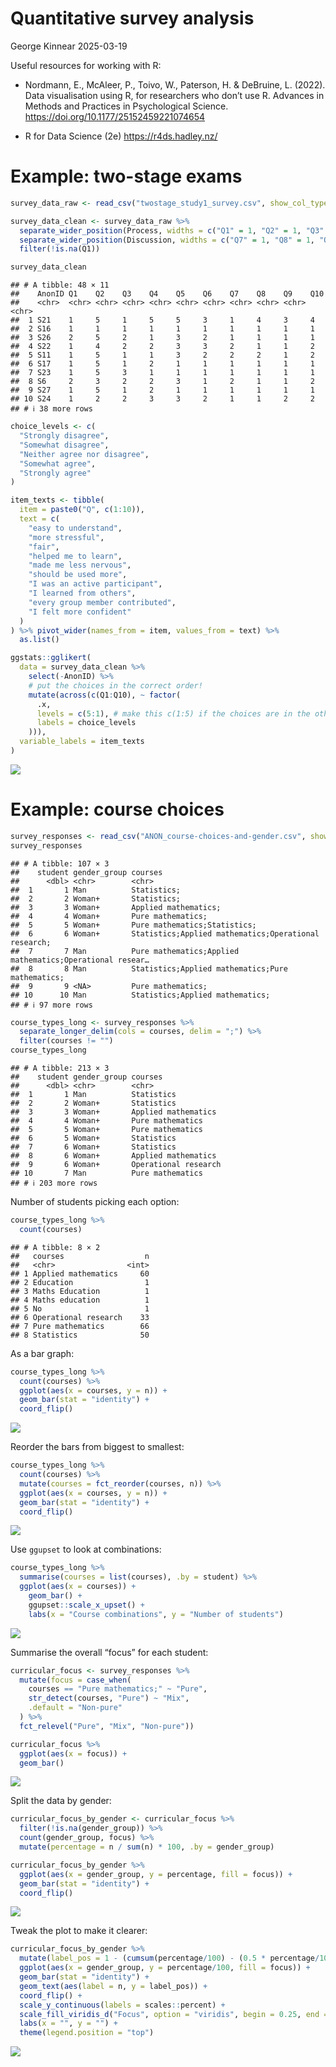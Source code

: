 Quantitative survey analysis
================
George Kinnear
2025-03-19

Useful resources for working with R:

- Nordmann, E., McAleer, P., Toivo, W., Paterson, H. & DeBruine, L.
  (2022). Data visualisation using R, for researchers who don’t use R.
  Advances in Methods and Practices in Psychological Science.
  <https://doi.org/10.1177/25152459221074654>

- R for Data Science (2e) <https://r4ds.hadley.nz/>

# Example: two-stage exams

``` r
survey_data_raw <- read_csv("twostage_study1_survey.csv", show_col_types = FALSE)

survey_data_clean <- survey_data_raw %>% 
  separate_wider_position(Process, widths = c("Q1" = 1, "Q2" = 1, "Q3" = 1, "Q4" = 1, "Q5" = 1, "Q6" = 1)) %>% 
  separate_wider_position(Discussion, widths = c("Q7" = 1, "Q8" = 1, "Q9" = 1, "Q10" = 1)) %>% 
  filter(!is.na(Q1))

survey_data_clean
```

    ## # A tibble: 48 × 11
    ##    AnonID Q1    Q2    Q3    Q4    Q5    Q6    Q7    Q8    Q9    Q10  
    ##    <chr>  <chr> <chr> <chr> <chr> <chr> <chr> <chr> <chr> <chr> <chr>
    ##  1 S21    1     5     1     5     5     3     1     4     3     4    
    ##  2 S16    1     1     1     1     1     1     1     1     1     1    
    ##  3 S26    2     5     2     1     3     2     1     1     1     1    
    ##  4 S22    1     4     2     2     3     3     2     1     1     2    
    ##  5 S11    1     5     1     1     3     2     2     2     1     2    
    ##  6 S17    1     5     1     2     1     1     1     1     1     1    
    ##  7 S23    1     5     3     1     1     1     1     1     1     1    
    ##  8 S6     2     3     2     2     3     1     2     1     1     2    
    ##  9 S27    1     5     1     2     1     1     1     1     1     1    
    ## 10 S24    1     2     2     3     3     2     1     1     2     2    
    ## # ℹ 38 more rows

``` r
choice_levels <- c(
  "Strongly disagree",
  "Somewhat disagree",
  "Neither agree nor disagree",
  "Somewhat agree",
  "Strongly agree"
)

item_texts <- tibble(
  item = paste0("Q", c(1:10)),
  text = c(
    "easy to understand",
    "more stressful",
    "fair",
    "helped me to learn",
    "made me less nervous",
    "should be used more",
    "I was an active participant",
    "I learned from others",
    "every group member contributed",
    "I felt more confident"
  )
) %>% pivot_wider(names_from = item, values_from = text) %>%
  as.list()

ggstats::gglikert(
  data = survey_data_clean %>%
    select(-AnonID) %>% 
    # put the choices in the correct order!
    mutate(across(c(Q1:Q10), ~ factor(
      .x,
      levels = c(5:1), # make this c(1:5) if the choices are in the other direction
      labels = choice_levels
    ))), 
  variable_labels = item_texts
)
```

![](figs-web/twostage-likert-1.png)<!-- -->

# Example: course choices

``` r
survey_responses <- read_csv("ANON_course-choices-and-gender.csv", show_col_types = FALSE)
survey_responses
```

    ## # A tibble: 107 × 3
    ##    student gender_group courses                                                 
    ##      <dbl> <chr>        <chr>                                                   
    ##  1       1 Man          Statistics;                                             
    ##  2       2 Woman+       Statistics;                                             
    ##  3       3 Woman+       Applied mathematics;                                    
    ##  4       4 Woman+       Pure mathematics;                                       
    ##  5       5 Woman+       Pure mathematics;Statistics;                            
    ##  6       6 Woman+       Statistics;Applied mathematics;Operational research;    
    ##  7       7 Man          Pure mathematics;Applied mathematics;Operational resear…
    ##  8       8 Man          Statistics;Applied mathematics;Pure mathematics;        
    ##  9       9 <NA>         Pure mathematics;                                       
    ## 10      10 Man          Statistics;Applied mathematics;                         
    ## # ℹ 97 more rows

``` r
course_types_long <- survey_responses %>% 
  separate_longer_delim(cols = courses, delim = ";") %>% 
  filter(courses != "")
course_types_long
```

    ## # A tibble: 213 × 3
    ##    student gender_group courses             
    ##      <dbl> <chr>        <chr>               
    ##  1       1 Man          Statistics          
    ##  2       2 Woman+       Statistics          
    ##  3       3 Woman+       Applied mathematics 
    ##  4       4 Woman+       Pure mathematics    
    ##  5       5 Woman+       Pure mathematics    
    ##  6       5 Woman+       Statistics          
    ##  7       6 Woman+       Statistics          
    ##  8       6 Woman+       Applied mathematics 
    ##  9       6 Woman+       Operational research
    ## 10       7 Man          Pure mathematics    
    ## # ℹ 203 more rows

Number of students picking each option:

``` r
course_types_long %>% 
  count(courses)
```

    ## # A tibble: 8 × 2
    ##   courses                  n
    ##   <chr>                <int>
    ## 1 Applied mathematics     60
    ## 2 Education                1
    ## 3 Maths Education          1
    ## 4 Maths education          1
    ## 5 No                       1
    ## 6 Operational research    33
    ## 7 Pure mathematics        66
    ## 8 Statistics              50

As a bar graph:

``` r
course_types_long %>% 
  count(courses) %>% 
  ggplot(aes(x = courses, y = n)) +
  geom_bar(stat = "identity") +
  coord_flip()
```

![](figs-web/course-types-bar-1.png)<!-- -->

Reorder the bars from biggest to smallest:

``` r
course_types_long %>% 
  count(courses) %>% 
  mutate(courses = fct_reorder(courses, n)) %>% 
  ggplot(aes(x = courses, y = n)) +
  geom_bar(stat = "identity") +
  coord_flip()
```

![](figs-web/course-types-bar-2-1.png)<!-- -->

Use `ggupset` to look at combinations:

``` r
course_types_long %>% 
  summarise(courses = list(courses), .by = student) %>% 
  ggplot(aes(x = courses)) +
    geom_bar() +
    ggupset::scale_x_upset() +
    labs(x = "Course combinations", y = "Number of students")
```

![](figs-web/course-types-ggupset-1.png)<!-- -->

Summarise the overall “focus” for each student:

``` r
curricular_focus <- survey_responses %>% 
  mutate(focus = case_when(
    courses == "Pure mathematics;" ~ "Pure",
    str_detect(courses, "Pure") ~ "Mix",
    .default = "Non-pure"
  ) %>%
  fct_relevel("Pure", "Mix", "Non-pure"))

curricular_focus %>% 
  ggplot(aes(x = focus)) +
  geom_bar()
```

![](figs-web/course-focus-bar-1.png)<!-- -->

Split the data by gender:

``` r
curricular_focus_by_gender <- curricular_focus %>% 
  filter(!is.na(gender_group)) %>% 
  count(gender_group, focus) %>% 
  mutate(percentage = n / sum(n) * 100, .by = gender_group) 

curricular_focus_by_gender %>% 
  ggplot(aes(x = gender_group, y = percentage, fill = focus)) +
  geom_bar(stat = "identity") +
  coord_flip()
```

![](figs-web/course-focus-by-gender-1.png)<!-- -->

Tweak the plot to make it clearer:

``` r
curricular_focus_by_gender %>% 
  mutate(label_pos = 1 - (cumsum(percentage/100) - (0.5 * percentage/100)), .by = gender_group) %>% 
  ggplot(aes(x = gender_group, y = percentage/100, fill = focus)) +
  geom_bar(stat = "identity") +
  geom_text(aes(label = n, y = label_pos)) +
  coord_flip() +
  scale_y_continuous(labels = scales::percent) +
  scale_fill_viridis_d("Focus", option = "viridis", begin = 0.25, end = 0.75, guide = guide_legend(reverse = TRUE)) +
  labs(x = "", y = "") +
  theme(legend.position = "top")
```

![](figs-web/course-focus-by-gender-2-1.png)<!-- -->
